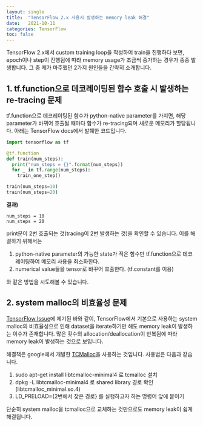 ```yaml
---
layout: single
title:  "TensorFlow 2.x 사용시 발생하는 memory leak 해결"
date:   2021-10-11
categories: TensorFlow
toc: false
---
```

TensorFlow 2.x에서 custom training loop을 작성하여 train을 진행하다 보면, epoch이나 step이 진행됨에 따라 memory usage가 조금씩 증가하는 경우가 종종 발생합니다. 그 중 제가 마주했던 2가지 원인들을 간략히 소개합니다.

## 1. tf.function으로 데코레이팅된 함수 호출 시 발생하는 re-tracing 문제
tf.function으로 데코레이팅된 함수가 python-native parameter를 가지면, 해당 parameter가 바뀌어 호출될 때마다 함수가 re-tracing되며 새로운 메모리가 할당됩니다. 아래는 TensorFlow docs에서 발췌한 코드입니다.
``` python
import tensorflow as tf

@tf.function
def train(num_steps):
  print("num_steps = {}".format(num_steps))
  for _ in tf.range(num_steps):
    train_one_step()

train(num_steps=10)
train(num_steps=20)
``` 
**결과)**
``` 
num_steps = 10
num_steps = 20
``` 

print문이 2번 호출되는 것(tracing이 2번 발생하는 것)을 확인할 수 있습니다. 이를 해결하기 위해서는 
1. python-native parameter의 가능한 state가 적은 함수만 tf.function으로 데코레이팅하여 메모리 사용을 최소화한다.
2. numerical value들을 tensor로 바꾸어 호출한다. (tf.constant를 이용)  

와 같은 방법을 시도해볼 수 있습니다.

## 2. system malloc의 비효율성 문제
[TensorFlow Issue](https://github.com/tensorflow/tensorflow/issues/44176#issuecomment-783768033)에 제기된 바와 같이, TensorFlow에서 기본으로 사용하는 system malloc의 비효율성으로 인해 dataset을 iterate하기만 해도 memory leak이 발생하는 이슈가 존재합니다. 많은 횟수의 allocation/deallocation이 반복됨에 따라 memory leak이 발생하는 것으로 보입니다.  

해결책은 google에서 개발한 [TCMalloc](https://github.com/google/tcmalloc)을 사용하는 것입니다. 사용법은 다음과 같습니다.
1. sudo apt-get install libtcmalloc-minimal4 로 tcmalloc 설치
2. dpkg -L libtcmalloc-minimal4 로 shared library 경로 확인 (libtcmalloc_minimal.so.4)
3. LD_PRELOAD={2번에서 찾은 경로} 를 실행하고자 하는 명령어 앞에 붙이기

단순히 system malloc을 tcmalloc으로 교체하는 것만으로도 memory leak이 쉽게 해결됩니다.

